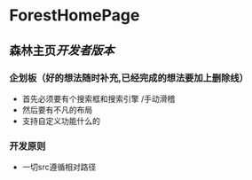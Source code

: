 # ForestHomePage
## **森林主页***开发者版本*
### 企划板（好的想法随时补充,已经完成的想法要加上删除线）
- 首先必须要有个搜索框和搜索引擎 /手动滑稽
- 然后要有不凡的布局
- 支持自定义功能什么的

### 开发原则
- 一切src遵循相对路径